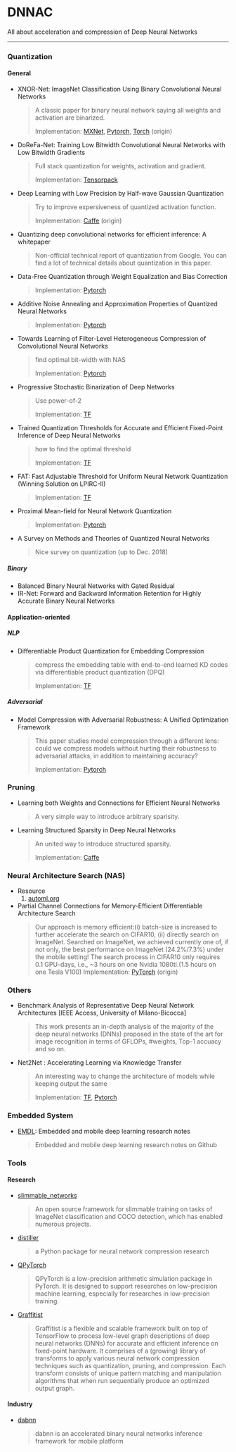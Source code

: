 # DNNAC
All about acceleration and compression of Deep Neural Networks

---------------------------------

### Quantization
#### General

* XNOR-Net: ImageNet Classification Using Binary Convolutional Neural Networks

  > A classic paper for binary neural network saying all weights and activation are binarized.
  > 
  > Implementation: [MXNet](https://github.com/hpi-xnor/BMXNet-v2), [Pytorch](https://github.com/jiecaoyu/XNOR-Net-PyTorch), [Torch](https://github.com/allenai/XNOR-Net) (origin)
  
* DoReFa-Net: Training Low Bitwidth Convolutional Neural Networks with Low Bitwidth Gradients
  > Full stack quantization for weights, activation and gradient.
  > 
  > Implementation: [Tensorpack](https://github.com/tensorpack/tensorpack/tree/master/examples/DoReFa-Net)
  
* Deep Learning with Low Precision by Half-wave Gaussian Quantization
  > Try to improve expersiveness of quantized activation function. 
  >
  > Implementation: [Caffe](https://github.com/zhaoweicai/hwgq) (origin)
  
* Quantizing deep convolutional networks for efficient inference: A whitepaper 
  > Non-official technical report of quantization from Google. You can find a lot of technical details about quantization in this paper. 

* Data-Free Quantization through Weight Equalization and Bias Correction
  > Implementation: [Pytorch](https://github.com/ANSHUMAN87/Bias-Correction)
  
* Additive Noise Annealing and Approximation Properties of Quantized Neural Networks
  > Implementation: [Pytorch](https://github.com/spallanzanimatteo/QuantLab)
* Towards Learning of Filter-Level Heterogeneous Compression of Convolutional Neural Networks
  > find optimal bit-width with NAS
  >
  > Implementation: [Pytorch](https://github.com/yochaiz/Slimmable)
* Progressive Stochastic Binarization of Deep Networks
  > Use power-of-2
  >
  > Implementation: [TF](https://github.com/JGU-VC/progressive_stochastic_binarization)
* Trained Quantization Thresholds for Accurate and Efficient Fixed-Point Inference of Deep Neural Networks
  > how to find the optimal threshold
  >
  > Implementation: [TF](https://github.com/Xilinx/graffitist)
* FAT: Fast Adjustable Threshold for Uniform Neural Network Quantization (Winning Solution on LPIRC-II)
  > Implementation: [TF](https://github.com/agoncharenko1992/FAT-fast-adjustable-threshold)
* Proximal Mean-field for Neural Network Quantization
  > Implementation: [Pytorch](https://github.com/tajanthan/pmf)
* A Survey on Methods and Theories of Quantized Neural Networks
  > Nice survey on quantization (up to Dec. 2018)

##### Binary
* Balanced Binary Neural Networks with Gated Residual
* IR-Net: Forward and Backward Information Retention for Highly Accurate Binary Neural Networks
#### Application-oriented
##### NLP
* Differentiable Product Quantization for Embedding Compression
  > compress the embedding table with end-to-end learned KD codes via differentiable product quantization (DPQ)
  >
  > Implementation: [TF](https://github.com/chentingpc/dpq_embedding_compression)
##### Adversarial
* Model Compression with Adversarial Robustness: A Unified Optimization Framework
  > This paper studies model compression through a different lens: could we compress models without hurting their robustness to adversarial attacks, in addition to maintaining accuracy?
  >
  > Implementation: [Pytorch](https://github.com/shupenggui/ATMC)
### Pruning

* Learning both Weights and Connections for Efficient Neural Networks
  > A very simple way to introduce arbitrary sparisity. 
  
* Learning Structured Sparsity in Deep Neural Networks
  > An united way to introduce structured sparsity.
  >
  > Implementation: [Caffe](https://github.com/wenwei202/caffe/tree/scnn)
  
### Neural Architecture Search (NAS)
* Resource
  1. [automl.org](https://www.automl.org/automl/literature-on-neural-architecture-search/)
* Partial Channel Connections for Memory-Efficient Differentiable Architecture Search
  > Our approach is memory efficient:(i) batch-size is increased to further accelerate the search on CIFAR10, (ii) directly search on ImageNet.
  > Searched on ImageNet, we achieved currently one of, if not only, the best performance on ImageNet (24.2%/7.3%) under the mobile setting!
  > The search process in CIFAR10 only requires 0.1 GPU-days, i.e., ~3 hours on one Nvidia 1080ti.(1.5 hours on one Tesla V100)
  > Implementation: [PyTorch](https://github.com/yuhuixu1993/PC-DARTS) (origin)

### Others
* Benchmark Analysis of Representative Deep Neural Network Architectures [IEEE Access, University of Milano-Bicocca]
  > This work presents an in-depth analysis of the majority of the deep neural networks (DNNs) proposed in the state of the art for image recognition in terms of GFLOPs, #weights, Top-1 accuacy and so on.
  
* Net2Net : Accelerating Learning via Knowledge Transfer
  > An interesting way to change the architecture of models while keeping output the same
  > 
  > Implementation: [TF](https://github.com/paengs/Net2Net), [Pytorch](https://github.com/erogol/Net2Net)


### Embedded System

* [EMDL](https://github.com/EMDL/awesome-emdl): Embedded and mobile deep learning research notes
  > Embedded and mobile deep learning research notes on Github


### Tools

#### Research
* [slimmable_networks](https://github.com/JiahuiYu/slimmable_networks)
  > An open source framework for slimmable training on tasks of ImageNet classification and COCO detection, which has enabled numerous projects.
* [distiller](https://github.com/NervanaSystems/distiller)
  > a Python package for neural network compression research
* [QPyTorch](https://github.com/Tiiiger/QPyTorch)
  > QPyTorch is a low-precision arithmetic simulation package in PyTorch. It is designed to support researches on low-precision machine learning, especially for researches in low-precision training.
* [Graffitist](https://github.com/Xilinx/graffitist)
  > Graffitist is a flexible and scalable framework built on top of TensorFlow to process low-level graph descriptions of deep neural networks (DNNs) for accurate and efficient inference on fixed-point hardware. It comprises of a (growing) library of transforms to apply various neural network compression techniques such as quantization, pruning, and compression. Each transform consists of unique pattern matching and manipulation algorithms that when run sequentially produce an optimized output graph.
#### Industry
* [dabnn](https://github.com/JDAI-CV/dabnn)
  > dabnn is an accelerated binary neural networks inference framework for mobile platform